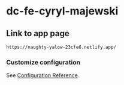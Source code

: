 # dc-fe-cyryl-majewski
## Link to app page
```
https://naughty-yalow-23cfe6.netlify.app/
```

### Customize configuration
See [Configuration Reference](https://cli.vuejs.org/config/).
